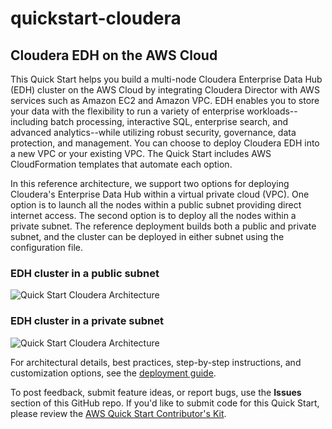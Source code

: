# quickstart-cloudera
## Cloudera EDH on the AWS Cloud

This Quick Start helps you build a multi-node Cloudera Enterprise Data Hub (EDH) cluster on the AWS Cloud by integrating Cloudera Director with AWS services such as Amazon EC2 and Amazon VPC. EDH enables you to store your data with the flexibility to run a variety of enterprise workloads--including batch processing, interactive SQL, enterprise search, and advanced analytics--while utilizing robust security, governance, data protection, and management. You can choose to deploy Cloudera EDH into a new VPC or your existing VPC. The Quick Start includes AWS CloudFormation templates that automate each option. 

In this reference architecture, we support two options for deploying Cloudera's Enterprise Data Hub within a virtual private cloud (VPC). One option is to launch all the nodes within a public subnet providing direct internet access. The second option is to deploy all the nodes within a private subnet. The reference deployment builds both a public and private subnet, and the cluster can be deployed in either subnet using the configuration file.

### EDH cluster in a public subnet

![Quick Start Cloudera Architecture](https://docs.aws.amazon.com/quickstart/latest/cloudera/images/cloudera-public-subnet.png)

### EDH cluster in a private subnet

![Quick Start Cloudera Architecture](https://docs.aws.amazon.com/quickstart/latest/cloudera/images/cloudera-private-subnet.png)

For architectural details, best practices, step-by-step instructions, and customization options, see the 
[deployment guide](https://fwd.aws/NPbPz).

To post feedback, submit feature ideas, or report bugs, use the **Issues** section of this GitHub repo.
If you'd like to submit code for this Quick Start, please review the [AWS Quick Start Contributor's Kit](https://aws-quickstart.github.io/). 
